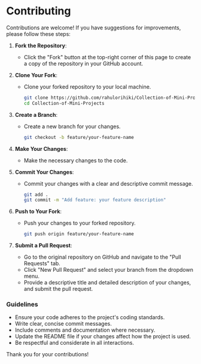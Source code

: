 # Contributing

Contributions are welcome! If you have suggestions for improvements, please follow these steps:

1. **Fork the Repository**:

   - Click the "Fork" button at the top-right corner of this page to create a copy of the repository in your GitHub account.

2. **Clone Your Fork**:

   - Clone your forked repository to your local machine.
     ```bash
     git clone https://github.com/rahulorihiki/Collection-of-Mini-Projects.git
     cd Collection-of-Mini-Projects
     ```

3. **Create a Branch**:

   - Create a new branch for your changes.
     ```bash
     git checkout -b feature/your-feature-name
     ```

4. **Make Your Changes**:

   - Make the necessary changes to the code.

5. **Commit Your Changes**:

   - Commit your changes with a clear and descriptive commit message.
     ```bash
     git add .
     git commit -m "Add feature: your feature description"
     ```

6. **Push to Your Fork**:

   - Push your changes to your forked repository.
     ```bash
     git push origin feature/your-feature-name
     ```

7. **Submit a Pull Request**:
   - Go to the original repository on GitHub and navigate to the "Pull Requests" tab.
   - Click "New Pull Request" and select your branch from the dropdown menu.
   - Provide a descriptive title and detailed description of your changes, and submit the pull request.

### Guidelines

- Ensure your code adheres to the project's coding standards.
- Write clear, concise commit messages.
- Include comments and documentation where necessary.
- Update the README file if your changes affect how the project is used.
- Be respectful and considerate in all interactions.

Thank you for your contributions!
